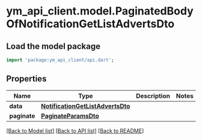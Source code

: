# ym_api_client.model.PaginatedBodyOfNotificationGetListAdvertsDto

## Load the model package
```dart
import 'package:ym_api_client/api.dart';
```

## Properties
Name | Type | Description | Notes
------------ | ------------- | ------------- | -------------
**data** | [**NotificationGetListAdvertsDto**](NotificationGetListAdvertsDto.md) |  | 
**paginate** | [**PaginateParamsDto**](PaginateParamsDto.md) |  | 

[[Back to Model list]](../README.md#documentation-for-models) [[Back to API list]](../README.md#documentation-for-api-endpoints) [[Back to README]](../README.md)


